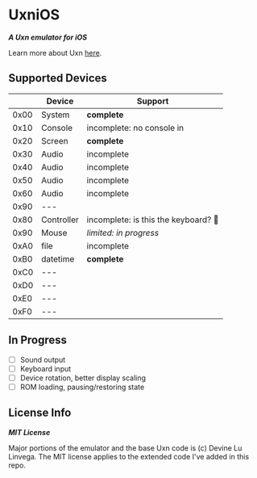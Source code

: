 # UxniOS

___A Uxn emulator for iOS___

Learn more about Uxn [here](https://wiki.xxiivv.com/site/uxn.html).

## Supported Devices

|       | Device        | Support                               |
| ----- | ------------- | ------------------------------------- |
| 0x00  | System        | **complete**                          |
| 0x10  | Console       | incomplete: no console in             |
| 0x20  | Screen        | **complete**                          |
| 0x30  | Audio         | incomplete                            |
| 0x40  | Audio         | incomplete                            |
| 0x50  | Audio         | incomplete                            |
| 0x60  | Audio         | incomplete                            |
| 0x90  | ---           |                                       |
| 0x80  | Controller    | incomplete: is this the keyboard? 🤔  |
| 0x90  | Mouse         | _limited: in progress_                |
| 0xA0  | file          | incomplete                            |
| 0xB0  | datetime      | **complete**                          |
| 0xC0  | ---           |                                       |
| 0xD0  | ---           |                                       |
| 0xE0  | ---           |                                       |
| 0xF0  | ---           |                                       |

## In Progress

- [ ] Sound output
- [ ] Keyboard input
- [ ] Device rotation, better display scaling
- [ ] ROM loading, pausing/restoring state

## License Info

___MIT License___

Major portions of the emulator and the base Uxn code is (c) Devine Lu Linvega. The MIT license applies to the extended code I've added in this repo.